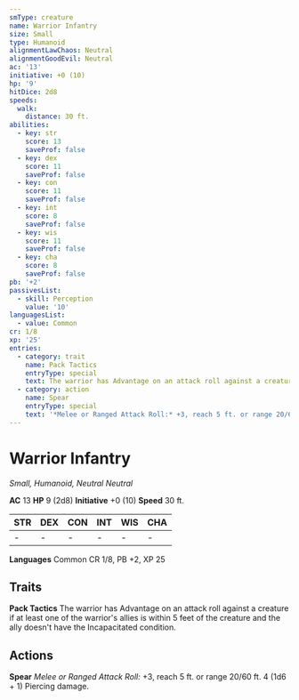 ```yaml
---
smType: creature
name: Warrior Infantry
size: Small
type: Humanoid
alignmentLawChaos: Neutral
alignmentGoodEvil: Neutral
ac: '13'
initiative: +0 (10)
hp: '9'
hitDice: 2d8
speeds:
  walk:
    distance: 30 ft.
abilities:
  - key: str
    score: 13
    saveProf: false
  - key: dex
    score: 11
    saveProf: false
  - key: con
    score: 11
    saveProf: false
  - key: int
    score: 8
    saveProf: false
  - key: wis
    score: 11
    saveProf: false
  - key: cha
    score: 8
    saveProf: false
pb: '+2'
passivesList:
  - skill: Perception
    value: '10'
languagesList:
  - value: Common
cr: 1/8
xp: '25'
entries:
  - category: trait
    name: Pack Tactics
    entryType: special
    text: The warrior has Advantage on an attack roll against a creature if at least one of the warrior's allies is within 5 feet of the creature and the ally doesn't have the Incapacitated condition.
  - category: action
    name: Spear
    entryType: special
    text: '*Melee or Ranged Attack Roll:* +3, reach 5 ft. or range 20/60 ft. 4 (1d6 + 1) Piercing damage.'
---
```


# Warrior Infantry
*Small, Humanoid, Neutral Neutral*

**AC** 13
**HP** 9 (2d8)
**Initiative** +0 (10)
**Speed** 30 ft.

| STR | DEX | CON | INT | WIS | CHA |
| --- | --- | --- | --- | --- | --- |
| - | - | - | - | - | - |

**Languages** Common
CR 1/8, PB +2, XP 25

## Traits

**Pack Tactics**
The warrior has Advantage on an attack roll against a creature if at least one of the warrior's allies is within 5 feet of the creature and the ally doesn't have the Incapacitated condition.

## Actions

**Spear**
*Melee or Ranged Attack Roll:* +3, reach 5 ft. or range 20/60 ft. 4 (1d6 + 1) Piercing damage.
